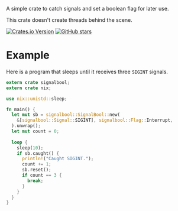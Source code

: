 A simple crate to catch signals and set a boolean flag for later use.

This crate doesn't create threads behind the scene.

[![Crates.io Version](https://img.shields.io/crates/v/signalbool.svg)](https://crates.io/crates/signalbool)
[![GitHub stars](https://img.shields.io/github/stars/lilydjwg/signalbool.svg?style=social&label=Star)](https://github.com/lilydjwg/signalbool)

# Example

Here is a program that sleeps until it receives three `SIGINT` signals.

```rust
extern crate signalbool;
extern crate nix;

use nix::unistd::sleep;

fn main() {
  let mut sb = signalbool::SignalBool::new(
    &[signalbool::Signal::SIGINT], signalbool::Flag::Interrupt,
  ).unwrap();
  let mut count = 0;
    
  loop {
    sleep(10);
    if sb.caught() {
      println!("Caught SIGINT.");
      count += 1;
      sb.reset();
      if count == 3 {
        break;
      }
    }
  }
}
```
